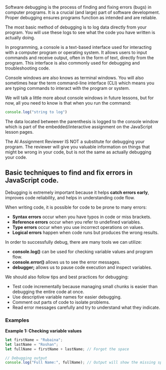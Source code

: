 Software debugging is the process of finding and fixing errors (bugs) in computer programs. It is a crucial (and large) part of software development. Proper debugging ensures programs function as intended and are reliable.

The most basic method of debugging is to log data directly from your program. You will use these logs to see what the code you have written is actually doing.

In programming, a console is a text-based interface used for interacting with a computer program or operating system. It allows users to input commands and receive output, often in the form of text, directly from the program. This interface is also commonly used for debugging and troubleshooting code.

Console windows are also knows as terminal windows. You will also sometimes hear the term command-line interface (CLI) which means you are typing commands to interact with the program or system.

We will talk a little more about console windows in future lessons, but for now, all you need to know is that when you run the command:

```javascript
console.log("string to log")
```
The data located between the parenthesis is logged to the console window which is part of the embedded/interactive assignment on the JavaScript lesson pages.

The AI Assignment Reviewer IS NOT a substitute for debugging your program. The reviewer will give you valuable information on things that might be wrong in your code, but is not the same as actually debugging your code.

## Basic techniques to find and fix errors in JavaScript code.

Debugging is extremely important because it helps **catch errors early**, improves code reliability, and helps in understanding code flow. 

When writing code, it is possible for code to be prone to many errors:  
- **Syntax errors** occur when you have typos in code or miss brackets.  
- **Reference errors** occur when you refer to undefined variables.  
- **Type errors** occur when you use incorrect operations on values.  
- **Logical errors** happen when code runs but produces the wrong results.

In order to successfully debug, there are many tools we can utilize:  
- **console.log()** can be used for checking variable values and program flow.  
- **console.error()** allows us to see the error messages.  
- **debugger;** allows us to pause code execution and inspect variables.

We should also follow tips and best practices for debugging:  
- Test code incrementally because managing small chunks is easier than debugging the entire code at once.  
- Use descriptive variable names for easier debugging.  
- Comment out parts of code to isolate problems.  
- Read error messages carefully and try to understand what they indicate.

### Examples

**Example 1: Checking variable values**
```javascript
let firstName = "Rubaina";
let lastName = "Roshan";
let fullName = firstName + lastName; // Forgot the space

// Debugging output
console.log("Full Name:", fullName); // Output will show the missing space
```
